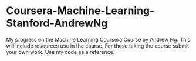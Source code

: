 # Coursera-Machine-Learning-Stanford-AndrewNg
My progress on the Machine Learning Coursera Course by Andrew Ng. This will include resources use in the course. For those taking the course submit your own work. Use my code as a reference.  
